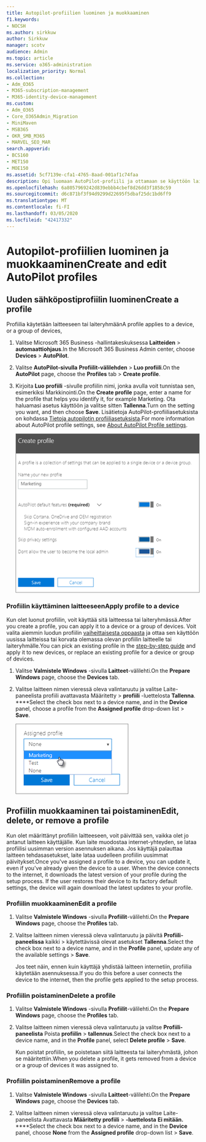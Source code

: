```yaml
---
title: Autopilot-profiilien luominen ja muokkaaminen
f1.keywords:
- NOCSH
ms.author: sirkkuw
author: Sirkkuw
manager: scotv
audience: Admin
ms.topic: article
ms.service: o365-administration
localization_priority: Normal
ms.collection:
- Adm_O365
- M365-subscription-management
- M365-identity-device-management
ms.custom:
- Adm_O365
- Core_O365Admin_Migration
- MiniMaven
- MSB365
- OKR_SMB_M365
- MARVEL_SEO_MAR
search.appverid:
- BCS160
- MET150
- MOE150
ms.assetid: 5cf7139e-cfa1-4765-8aad-001af1c74faa
description: Opi luomaan AutoPilot-profiili ja ottamaan se käyttöön laitteessa sekä muokkaamaan tai poistamaan profiilia tai poistamaan profiili laitteesta.
ms.openlocfilehash: 6a8057969242d839ebbb4cbef8d26dd3f1858c59
ms.sourcegitcommit: d6c871bf3f94d9299d22695f5dbaf25dc1bd6ff9
ms.translationtype: MT
ms.contentlocale: fi-FI
ms.lasthandoff: 03/05/2020
ms.locfileid: "42417332"
---
```

# <a name="create-and-edit-autopilot-profiles"></a><span data-ttu-id="f0884-103">Autopilot-profiilien luominen ja muokkaaminen</span><span class="sxs-lookup"><span data-stu-id="f0884-103">Create and edit AutoPilot profiles</span></span>

## <a name="create-a-profile"></a><span data-ttu-id="f0884-104">Uuden sähköpostiprofiilin luominen</span><span class="sxs-lookup"><span data-stu-id="f0884-104">Create a profile</span></span>

<span data-ttu-id="f0884-105">Profiilia käytetään laitteeseen tai laiteryhmään</span><span class="sxs-lookup"><span data-stu-id="f0884-105">A profile applies to a device, or a group of devices,</span></span>
  
1. <span data-ttu-id="f0884-106">Valitse Microsoft 365 Business -hallintakeskuksessa **Laitteiden** \> **automaattiohjaus**.</span><span class="sxs-lookup"><span data-stu-id="f0884-106">In the Microsoft 365 Business Admin center, choose **Devices** \> **AutoPilot**.</span></span>
  
2. <span data-ttu-id="f0884-107">Valitse **AutoPilot-sivulla** **Profiilit-välilehden** \> **Luo profiili**.</span><span class="sxs-lookup"><span data-stu-id="f0884-107">On the **AutoPilot** page, choose the **Profiles** tab \> **Create profile**.</span></span>
    
3. <span data-ttu-id="f0884-108">Kirjoita **Luo profiili** -sivulle profiilin nimi, jonka avulla voit tunnistaa sen, esimerkiksi Markkinointi.</span><span class="sxs-lookup"><span data-stu-id="f0884-108">On the **Create profile** page, enter a name for the profile that helps you identify it, for example Marketing.</span></span> <span data-ttu-id="f0884-109">Ota haluamasi asetus käyttöön ja valitse sitten **Tallenna**.</span><span class="sxs-lookup"><span data-stu-id="f0884-109">Turn on the setting you want, and then choose **Save**.</span></span> <span data-ttu-id="f0884-110">Lisätietoja AutoPilot-profiiliasetuksista on kohdassa [Tietoja autopilotin profiiliasetuksista](autopilot-profile-settings.md).</span><span class="sxs-lookup"><span data-stu-id="f0884-110">For more information about AutoPilot profile settings, see [About AutoPilot Profile settings](autopilot-profile-settings.md).</span></span>
    
    ![Enter name and turn on settings in the Create profile panel.](../media/63b5a00d-6a5d-48d0-9557-e7531e80702a.png)
  
### <a name="apply-profile-to-a-device"></a><span data-ttu-id="f0884-112">Profiilin käyttäminen laitteeseen</span><span class="sxs-lookup"><span data-stu-id="f0884-112">Apply profile to a device</span></span>

<span data-ttu-id="f0884-113">Kun olet luonut profiilin, voit käyttää sitä laitteessa tai laiteryhmässä.</span><span class="sxs-lookup"><span data-stu-id="f0884-113">After you create a profile, you can apply it to a device or a group of devices.</span></span> <span data-ttu-id="f0884-114">Voit valita aiemmin luodun profiilin [vaiheittaisesta oppaasta](add-autopilot-devices-and-profile.md) ja ottaa sen käyttöön uusissa laitteissa tai korvata olemassa olevan profiilin laitteelle tai laiteryhmälle.</span><span class="sxs-lookup"><span data-stu-id="f0884-114">You can pick an existing profile in the [step-by-step guide](add-autopilot-devices-and-profile.md) and apply it to new devices, or replace an existing profile for a device or group of devices.</span></span> 
  
1. <span data-ttu-id="f0884-115">Valitse **Valmistele Windows** -sivulla **Laitteet**-välilehti.</span><span class="sxs-lookup"><span data-stu-id="f0884-115">On the **Prepare Windows** page, choose the **Devices** tab.</span></span> 
    
2. <span data-ttu-id="f0884-116">Valitse laitteen nimen vieressä oleva valintaruutu ja valitse Laite-paneelista profiili avattavasta Määritetty \> **profiili** -luettelosta **Tallenna**. \*\*\*\*</span><span class="sxs-lookup"><span data-stu-id="f0884-116">Select the check box next to a device name, and in the **Device** panel, choose a profile from the **Assigned profile** drop-down list \> **Save**.</span></span>
    
    ![In the Device panel, select an Assigned profile to apply it.](../media/ed0ce33f-9241-4403-a5de-2dddffdc6fb9.png)
  
## <a name="edit-delete-or-remove-a-profile"></a><span data-ttu-id="f0884-118">Profiilin muokkaaminen tai poistaminen</span><span class="sxs-lookup"><span data-stu-id="f0884-118">Edit, delete, or remove a profile</span></span>

<span data-ttu-id="f0884-p103">Kun olet määrittänyt profiilin laitteeseen, voit päivittää sen, vaikka olet jo antanut laitteen käyttäjälle. Kun laite muodostaa internet-yhteyden, se lataa profiilisi uusimman version asennuksen aikana. Jos käyttäjä palauttaa laitteen tehdasasetukset, laite lataa uudelleen profiilin uusimmat päivitykset.</span><span class="sxs-lookup"><span data-stu-id="f0884-p103">Once you've assigned a profile to a device, you can update it, even if you've already given the device to a user. When the device connects to the internet, it downloads the latest version of your profile during the setup process. If the user restores their device to its factory default settings, the device will again download the latest updates to your profile.</span></span> 
  
### <a name="edit-a-profile"></a><span data-ttu-id="f0884-122">Profiilin muokkaaminen</span><span class="sxs-lookup"><span data-stu-id="f0884-122">Edit a profile</span></span>

1. <span data-ttu-id="f0884-123">Valitse **Valmistele Windows** -sivulla **Profiilit**-välilehti.</span><span class="sxs-lookup"><span data-stu-id="f0884-123">On the **Prepare Windows** page, choose the **Profiles** tab.</span></span> 
    
2. <span data-ttu-id="f0884-124">Valitse laitteen nimen vieressä oleva valintaruutu ja päivitä **Profiili-paneelissa** kaikki \> käytettävissä olevat asetukset **Tallenna**.</span><span class="sxs-lookup"><span data-stu-id="f0884-124">Select the check box next to a device name, and in the **Profile** panel, update any of the available settings \> **Save**.</span></span>
    
    <span data-ttu-id="f0884-125">Jos teet näin, ennen kuin käyttäjä yhdistää laitteen internetiin, profiilia käytetään asennuksessa.</span><span class="sxs-lookup"><span data-stu-id="f0884-125">If you do this before a user connects the device to the internet, then the profile gets applied to the setup process.</span></span>
    
### <a name="delete-a-profile"></a><span data-ttu-id="f0884-126">Profiilin poistaminen</span><span class="sxs-lookup"><span data-stu-id="f0884-126">Delete a profile</span></span>

1. <span data-ttu-id="f0884-127">Valitse **Valmistele Windows** -sivulla **Profiilit**-välilehti.</span><span class="sxs-lookup"><span data-stu-id="f0884-127">On the **Prepare Windows** page, choose the **Profiles** tab.</span></span> 
    
2. <span data-ttu-id="f0884-128">Valitse laitteen nimen vieressä oleva valintaruutu ja valitse **Profiili-paneelista** Poista **profiilin** \> **tallennus**.</span><span class="sxs-lookup"><span data-stu-id="f0884-128">Select the check box next to a device name, and in the **Profile** panel, select **Delete profile** \> **Save**.</span></span>
    
    <span data-ttu-id="f0884-129">Kun poistat profiilin, se poistetaan siitä laitteesta tai laiteryhmästä, johon se määritettiin.</span><span class="sxs-lookup"><span data-stu-id="f0884-129">When you delete a profile, it gets removed from a device or a group of devices it was assigned to.</span></span>
    
### <a name="remove-a-profile"></a><span data-ttu-id="f0884-130">Profiilin poistaminen</span><span class="sxs-lookup"><span data-stu-id="f0884-130">Remove a profile</span></span>

1. <span data-ttu-id="f0884-131">Valitse **Valmistele Windows** -sivulla **Laitteet**-välilehti.</span><span class="sxs-lookup"><span data-stu-id="f0884-131">On the **Prepare Windows** page, choose the **Devices** tab.</span></span> 
    
2. <span data-ttu-id="f0884-132">Valitse laitteen nimen vieressä oleva valintaruutu ja valitse Laite-paneelista Avattavasta **Määritetty profiili** \> **-luettelosta** **Ei mitään.** \*\*\*\*</span><span class="sxs-lookup"><span data-stu-id="f0884-132">Select the check box next to a device name, and in the **Device** panel, choose **None** from the **Assigned profile** drop-down list \> **Save**.</span></span>
    

